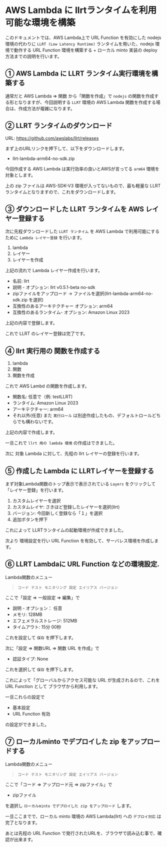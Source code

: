 # AWS Lambda に llrtランタイムを利用可能な環境を構築

このドキュメントでは、AWS Lambda上で URL Function を有効にした nodejs 環境の代わりに `LLRT (Low Latency Runtime)` ランタイムを用いた、nodejs 環境で動作する URL Function 環境を構築する + ローカル minto 実装の deploy 方法までの説明を行います。

## ① AWS Lambda に LLRT ランタイム実行環境を構築する

通常だと AWS Lambda => 関数 から「関数を作成」で `nodejs` の関数を作成する形となりますが、今回説明する `LLRT` 環境の AWS Lambda 関数を作成する場合は、作成方法が複雑になります。

## ② LLRT ランタイムのダウンロード

URL: https://github.com/awslabs/llrt/releases

まず上のURLリンクを押下して、以下をダウンロードします。
-  llrt-lambda-arm64-no-sdk.zip

今回作成する AWS Lambda は実行効率の良いとAWSが言ってる `arm64` 環境を対象とします。

上の zip ファイルは AWS-SDK-V3 環境が入ってないもので、最も軽量な LLRT ランタイムとなりますので、これをダウンロードします。

## ③ ダウンロードした LLRT ランタイムを AWS レイヤー登録する

次に先程ダウンロードした `LLRT ランタイム` を AWS Lambda で利用可能にするために `Lambda レイヤー登録` を行います。

1. lambda
2. レイヤー
3. レイヤーを作成

上記の流れで Lambda レイヤー作成を行います。

- 名前: llrt
- 説明 - オプション: llrt v0.5.1-beta no-sdk
- zipファイルをアップロード -> ファイルを選択(llrt-lambda-arm64-no-sdk.zip を選択)
- 互換性のあるアーキテクチャー オプション: arm64
- 互換性のあるランタイム- オプション: Amazon Linux 2023

上記の内容で登録します。

これで LLRT のレイヤー登録は完了です。

## ④ llrt 実行用の 関数を作成する

1. lambda
2. 関数
3. 関数を作成

これで AWS Lambd の関数を作成します。

- 関数名: 任意で（例: testLLRT)
- ランタイム: Amazon Linux 2023
- アーキテクチャー: arm64
- それ以外(任意)
  また `実行ロール` は別途作成したもの、デフォルトロールどちらでも構わないです。

上記の内容で作成します。

一旦これで `llrt 用の lambda 環境` の作成はできました。

次に 対象 Lambda に対して、先程の llrt レイヤーの登録を行います。

## ⑤ 作成した Lambda に LLRTレイヤーを登録する

まず対象Lambda関数のトップ表示で表示されている `Layers` をクリックして「レイヤー登録」を行います。

1. カスタムレイヤーを選択
2. カスタムレイヤ: さきほど登録したレイヤーを選択(llrt)
3. バージョン: 今回新しく登録なら「１」を選択
4. 追加ボタンを押下

これによって LLRTランタイムの起動環境が作成できました。

次より 環境設定を行い URL Function を有効して、サーバレス環境を作成します。

## ⑥ LLRT Lambdaに URL Function などの環境設定.

Lambda関数のメニュー
> `コード テスト モニタリング 設定 エイリアス バージョン`

ここで「設定 => 一般設定 => 編集」で 
  - 説明 - オプション： 任意
  - メモリ: 128MB
  - エフェメラルストレージ: 512MB
  - タイムアウト: 15分 00秒

これを設定して `保存` を押下します。

次に「設定 => 関数URL => 関数 URL を作成」で
  - 認証タイプ: None

これを選択して `保存` を押下します。

これによって「グローバルからアクセス可能な URL が生成されるので、これを URL Function として ブラウザから利用します。

一旦これらの設定で
- 基本設定
- URL Function 有効 

の設定ができました。

## ⑦ ローカルminto でデプロイした zip をアップロードする

Lambda関数のメニュー
> `コード テスト モニタリング 設定 エイリアス バージョン`

ここで「コード => アップロード元 => zipファイル」で
- zipファイル

を選択し `ローカルminto でデプロイした zip をアップロード` します。

一旦ここまでで、ローカル minto 環境の AWS Lambda(llrt) への `デプロイ対応` は完了となります。

あとは先程の URL Function で発行されたURLを、ブラウザで読み込む事で、確認が出来ます。

